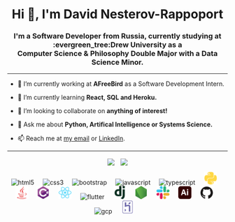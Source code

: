 <h1 align="center">Hi 👋, I'm David Nesterov-Rappoport</h1>
<h3 align="center">I'm a Software Developer from Russia, currently studying at :evergreen_tree:Drew University as a <br> Computer Science & Philosophy Double Major with a Data Science Minor.</h3>

---

- 🔭 I’m currently working at **AFreeBird** as a Software Development Intern.

- 🌱 I’m currently learning **React, SQL and Heroku.**

- 👯 I’m looking to collaborate on **anything of interest!**

- 💬 Ask me about **Python, Artifical Intelligence or Systems Science.**

- 📫 Reach me at [my email](mailto:dnesterovrappop@drew.edu) or [LinkedIn](https://www.linkedin.com/in/nulldefault/).

---
<p align="center">
<div1>
<img align="center"
     src="https://github-readme-stats.vercel.app/api?username=NullDefault&count_private=true&hide=issues&show_icons=true"
     style="display:inline-block;margin-right:10px;height=100px;"
     />
</div>

<div2>
<img align="center"
     src="https://github-readme-stats.vercel.app/api/top-langs/?username=NullDefault&layout=compact&hide=html" 
     style="display:inline-block;height=100px;"/>
</div>
</p>

<p align="center" alt="tech">
  <img src="https://devicons.github.io/devicon/devicon.git/icons/html5/html5-original-wordmark.svg" alt="html5" width="30" height="30"/>  &nbsp;&nbsp;&nbsp;
  <img src="https://devicons.github.io/devicon/devicon.git/icons/css3/css3-original-wordmark.svg" alt="css3" width="30" height="30"/>  &nbsp;&nbsp;&nbsp;
  <img src="https://devicons.github.io/devicon/devicon.git/icons/bootstrap/bootstrap-plain.svg" alt="bootstrap" width="30" height="30"/>  &nbsp;&nbsp;&nbsp;
  <img src="https://devicons.github.io/devicon/devicon.git/icons/javascript/javascript-original.svg" alt="javascript" width="30" height="30"/>  &nbsp;&nbsp;&nbsp;
  <img src="https://devicons.github.io/devicon/devicon.git/icons/typescript/typescript-original.svg" alt="typescript" width="30" height="30"/>  &nbsp;&nbsp;&nbsp;
  <img src="https://github.com/devicons/devicon/blob/master/icons/python/python-plain.svg" alt="python" width="30" height="30"/>  &nbsp;&nbsp;&nbsp;
  <img src="https://github.com/devicons/devicon/blob/master/icons/java/java-plain.svg" alt="java" width="30" height="30"/>  &nbsp;&nbsp;&nbsp;
  <img src="https://github.com/devicons/devicon/blob/master/icons/csharp/csharp-original.svg" alt="c#" width="30" height="30"/>  &nbsp;&nbsp;&nbsp;
  <img src="https://github.com/devicons/devicon/blob/master/icons/react/react-original.svg" alt="react" width="30" height="30"/>  &nbsp;&nbsp;&nbsp;
  <img src="https://alexisvt.gallerycdn.vsassets.io/extensions/alexisvt/flutter-snippets/2.0.0/1555603204922/Microsoft.VisualStudio.Services.Icons.Default" alt="flutter" width="30" height="30"/>  &nbsp;&nbsp;&nbsp;
  <img src="https://github.com/devicons/devicon/blob/master/icons/django/django-plain.svg" alt="django" width="30" height="30"/>  &nbsp;&nbsp;&nbsp;
  <img src="https://github.com/devicons/devicon/blob/master/icons/nodejs/nodejs-original.svg" alt="nodejs" width="30" height="30"/>  &nbsp;&nbsp;&nbsp;
  <img src="https://github.com/devicons/devicon/blob/master/icons/slack/slack-original.svg" alt="slack" width="30" height="30"/>  &nbsp;&nbsp;&nbsp;
  <img src="https://github.com/devicons/devicon/blob/master/icons/illustrator/illustrator-plain.svg" alt="illustrator" width="30" height="30"/>  &nbsp;&nbsp;&nbsp;
  <img src="https://github.com/devicons/devicon/blob/master/icons/github/github-original.svg" alt="github" width="30" height="30"/>  &nbsp;&nbsp;&nbsp;
  <img src="https://media.hostingjournalist.com/wp-content/uploads/2019/08/Google-Cloud-Platform-logo.png" alt="gcp" width="30" height="30"/>  &nbsp;&nbsp;&nbsp;
  <img src="https://github.com/devicons/devicon/blob/master/icons/heroku/heroku-original.svg" alt="heroku" width="30" height="30"/>  &nbsp;&nbsp;&nbsp;
</p>
